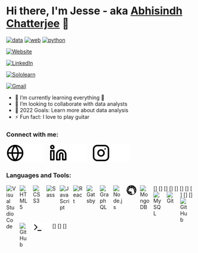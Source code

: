 # Hi there, I'm Jesse - aka [Abhisindh Chatterjee](https://abhisindh.netlify.app/) 👋 

[![data](https://img.shields.io/badge/-Data%20Analysis-brightgreen)](https://abhisindh.netlify.app/)
[![web](https://img.shields.io/badge/-Web%20Development-green)](https://abhisindh.netlify.app/)
[![python](https://img.shields.io/badge/-Python%20Coding-brightgreen)](https://abhisindh.netlify.app/)

[![Website](https://img.shields.io/badge/website-000000?style=for-the-badge&logo=About.me&logoColor=white)](https://abhisindh.netlify.app)

[![LinkedIn](https://img.shields.io/badge/LinkedIn-0077B5?style=for-the-badge&logo=linkedin&logoColor=white)](https://www.linkedin.com/in/abhisindh)

[![Sololearn](https://img.shields.io/badge/-Sololearn-3a464b?style=for-the-badge&logo=Sololearn&logoColor=white)](https://www.sololearn.com/profile/10572241)


[![Gmail](https://img.shields.io/badge/Gmail-D14836?style=for-the-badge&logo=gmail&logoColor=white)](mailto:abhisindh123@gmail.com)

- 🌱 I’m currently learning everything 🤣
- 👯 I’m looking to collaborate with data analysts
- 🥅 2022 Goals: Learn more about data analysis
- ⚡ Fun fact: I love to play guitar 

### Connect with me:

[![website](./img/globe-light.svg)](https://abhisindh.netlify.app/#gh-light-mode-only)
[![website](./img/globe-dark.svg)](https://abhisindh.netlify.app/#gh-dark-mode-only)
&nbsp;&nbsp;
[![website](./img/linkedin-light.svg)](https://www.linkedin.com/in/abhisindh#gh-light-mode-only)
[![website](./img/linkedin-dark.svg)](https://www.linkedin.com/in/abhisindh#gh-dark-mode-only)
&nbsp;&nbsp;
[![website](./img/instagram-light.svg)](https://instagram.com/abhisindh#gh-light-mode-only)
[![website](./img/instagram-dark.svg)](https://instagram.com/abhisindh#gh-dark-mode-only)

### Languages and Tools:

[<img align="left" alt="Visual Studio Code" width="26px" src="https://cdn.jsdelivr.net/gh/devicons/devicon/icons/vscode/vscode-original.svg" style="padding-right:10px;" />](https://code.visualstudio.com/)
[<img align="left" alt="HTML5" width="26px" src="https://cdn.jsdelivr.net/gh/devicons/devicon/icons/html5/html5-original.svg" style="padding-right:10px;" />](https://html.com/html5/)
[<img align="left" alt="CSS3" width="26px" src="https://cdn.jsdelivr.net/gh/devicons/devicon/icons/css3/css3-original.svg" style="padding-right:10px;" />](https://www.w3.org/Style/CSS/)
[<img align="left" alt="Sass" width="26px" src="https://cdn.jsdelivr.net/gh/devicons/devicon/icons/sass/sass-original.svg" style="padding-right:10px;" />](https://sass-lang.com/)
[<img align="left" alt="JavaScript" width="26px" src="https://cdn.jsdelivr.net/gh/devicons/devicon/icons/javascript/javascript-original.svg" style="padding-right:10px;" />]
[<img align="left" alt="React" width="26px" src="https://cdn.jsdelivr.net/gh/devicons/devicon/icons/react/react-original.svg" style="padding-right:10px;" />]
[<img align="left" alt="Gatsby" width="26px" src="https://cdn.jsdelivr.net/gh/devicons/devicon/icons/gatsby/gatsby-original.svg" style="padding-right:10px;" />]
[<img align="left" alt="GraphQL" width="26px" src="https://cdn.jsdelivr.net/gh/devicons/devicon/icons/graphql/graphql-plain.svg" style="padding-right:10px;" />]
[<img align="left" alt="Node.js" width="26px" src="https://cdn.jsdelivr.net/gh/devicons/devicon/icons/nodejs/nodejs-original.svg" style="padding-right:10px;" />]
[<img align="left" alt="Deno" width="26px" src="./img/deno-light.svg" style="padding-right:10px;" />]
[<img align="left" alt="MongoDB" width="26px" src="https://cdn.jsdelivr.net/gh/devicons/devicon/icons/mongodb/mongodb-original.svg" style="padding-right:10px;" />]
[<img align="left" alt="MySQL" width="26px" src="https://cdn.jsdelivr.net/gh/devicons/devicon/icons/mysql/mysql-original.svg" style="padding-right:10px;" />]
[<img align="left" alt="Git" width="26px" src="https://cdn.jsdelivr.net/gh/devicons/devicon/icons/git/git-original.svg" style="padding-right:10px;" />]
[<img align="left" alt="GitHub" width="26px" src="https://user-images.githubusercontent.com/3369400/139447912-e0f43f33-6d9f-45f8-be46-2df5bbc91289.png" style="padding-right:10px;" />]
[<img align="left" alt="GitHub" width="26px" src="https://user-images.githubusercontent.com/3369400/139448065-39a229ba-4b06-434b-bc67-616e2ed80c8f.png" style="padding-right:10px;" />]
[<img align="left" alt="Terminal" width="26px" src="./img/terminal-light.svg" />]
[<img align="left" alt="Terminal" width="26px" src="./img/terminal-dark.svg" />]
<br />
<br />



